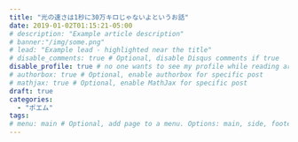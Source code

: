 ```yaml
---
title: "光の速さは1秒に30万キロじゃないよというお話"
date: 2019-01-02T01:15:21-05:00
# description: "Example article description"
# banner:"/img/some.png"
# lead: "Example lead - highlighted near the title"
# disable_comments: true # Optional, disable Disqus comments if true
disable_profile: true # no one wants to see my profile while reading articles
# authorbox: true # Optional, enable authorbox for specific post
# mathjax: true # Optional, enable MathJax for specific post
draft: true
categories:
  - "ポエム"
tags:
# menu: main # Optional, add page to a menu. Options: main, side, footer
---
```

